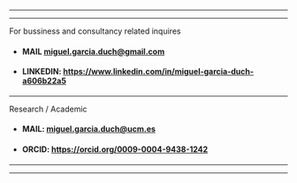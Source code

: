 
-----------------------------------------------------------------------------------------------------
-----------------------------------------------------------------------------------------------------

For bussiness  and consultancy related inquires

- #### MAIL <miguel.garcia.duch@gmail.com>

- #### LINKEDIN: <https://www.linkedin.com/in/miguel-garcia-duch-a606b22a5>

-----------------------------------------------------------------------------------------------------

Research / Academic

- #### MAIL: <miguel.garcia.duch@ucm.es>

- #### ORCID: <https://orcid.org/0009-0004-9438-1242>

-----------------------------------------------------------------------------------------------------
-----------------------------------------------------------------------------------------------------
